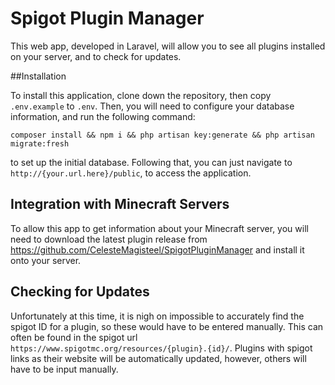 # Spigot Plugin Manager

This web app, developed in Laravel, will allow you to see all plugins installed on your server, and to check for updates.

##Installation

To install this application, clone down the repository, then copy `.env.example` to `.env`. 
Then, you will need to configure your database information, and run the following command:

`composer install && npm i && php artisan key:generate && php artisan migrate:fresh`<br>

to set up the initial database. Following that, you can just navigate to `http://{your.url.here}/public`, to access the application.

## Integration with Minecraft Servers

To allow this app to get information about your Minecraft server, you will need to download the latest plugin release from 
https://github.com/CelesteMagisteel/SpigotPluginManager and install it onto your server.

## Checking for Updates

Unfortunately at this time, it is nigh on impossible to accurately find the spigot ID for a plugin, so these would have to be entered manually. 
This can often be found in the spigot url `https://www.spigotmc.org/resources/{plugin}.{id}/`. 
Plugins with spigot links as their website will be automatically updated, however, others will have to be input manually.
